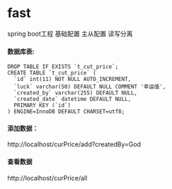 # fast
spring boot工程  基础配置 主从配置 读写分离 

#### 数据库表:
```
DROP TABLE IF EXISTS `t_cut_price`;
CREATE TABLE `t_cut_price` (
  `id` int(11) NOT NULL AUTO_INCREMENT,
  `luck` varchar(50) DEFAULT NULL COMMENT '幸运值',
  `created_by` varchar(255) DEFAULT NULL,
  `created_date` datetime DEFAULT NULL,
  PRIMARY KEY (`id`)
) ENGINE=InnoDB DEFAULT CHARSET=utf8;

```


#### 添加数据：

http://localhost/curPrice/add?createdBy=God


#### 查看数据

http://localhost/curPrice/all